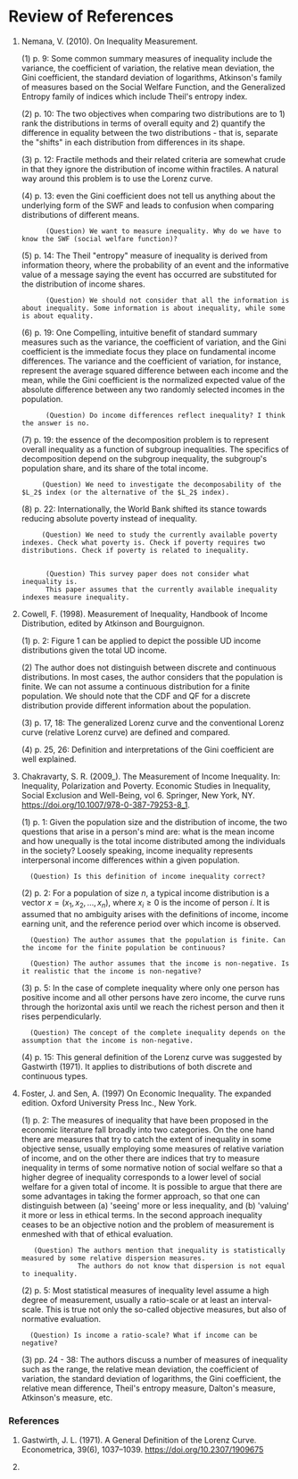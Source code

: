 # Review of References

1. Nemana, V. (2010). On Inequality Measurement.

   (1) p. 9: Some common summary measures of inequality include the variance, the coefficient of variation, the relative mean deviation,
            the Gini coefficient, the standard deviation of logarithms, Atkinson's family of measures based on the Social Welfare Function,
            and the Generalized Entropy family of indices which include Theil's entropy index.
   
   (2) p. 10: The two objectives when comparing two distributions are to 1) rank the distributions in terms of overall equity and 2)
             quantify the difference in equality between the two distributions - that is, separate the "shifts" in each distribution from
             differences in its shape.

   (3) p. 12: Fractile methods and their related criteria are somewhat crude in that they ignore the distribution of income within fractiles.
              A natural way around this problem is to use the Lorenz curve.
   
   (4) p. 13: even the Gini coefficient does not tell us anything about the underlying form of the SWF and leads to confusion when comparing distributions of different means.

             (Question) We want to measure inequality. Why do we have to know the SWF (social welfare function)?

   (5) p. 14: The Theil "entropy" measure of inequality is derived from information theory, where the probability of an event and the informative value of a message
             saying the event has occurred are substituted for the distribution of income shares.

             (Question) We should not consider that all the information is about inequality. Some information is about inequality, while some is about equality.

   (6) p. 19: One Compelling, intuitive benefit of standard summary measures such as the variance, the coefficient of variation, and the Gini coefficient is the immediate
             focus they place on fundamental income differences. The variance and the coefficient of variation, for instance, represent the average squared difference
             between each income and the mean, while the Gini coefficient is the normalized expected value of the absolute difference between any two randomly selected
             incomes in the population.

             (Question) Do income differences reflect inequality? I think the answer is no.

   (7) p. 19: the essence of the decomposition problem is to represent overall inequality as a function of subgroup inequalities.
             The specifics of decomposition depend on the subgroup inequality, the subgroup's population share, and its share of the total income.

            (Question) We need to investigate the decomposability of the $L_2$ index (or the alternative of the $L_2$ index).

   (8) p. 22: Internationally, the World Bank shifted its stance towards reducing absolute poverty instead of inequality.

            (Question) We need to study the currently available poverty indexes. Check what poverty is. Check if poverty requires two distributions. Check if poverty is related to inequality.


             (Question) This survey paper does not consider what inequality is.
             This paper assumes that the currently available inequality indexes measure inequality.

2. Cowell, F. (1998). Measurement of Inequality, Handbook of Income Distribution, edited by Atkinson and Bourguignon.

    (1) p. 2: Figure 1 can be applied to depict the possible UD income distributions given the total UD income.

    (2) The author does not distinguish between discrete and continuous distributions.
        In most cases, the author considers that the population is finite.
        We can not assume a continuous distribution for a finite population.
        We should note that the CDF and QF for a discrete distribution provide different information about the population.

    (3) p. 17, 18: The generalized Lorenz curve and the conventional Lorenz curve (relative Lorenz curve) are defined and compared.

    (4) p. 25, 26: Definition and interpretations of the Gini coefficient are well explained.

3. Chakravarty, S. R. (2009_).  The Measurement of Income Inequality. In: Inequality, Polarization and Poverty. Economic Studies in Inequality, Social Exclusion and Well-Being, vol 6. Springer, New York, NY. https://doi.org/10.1007/978-0-387-79253-8_1.

    (1) p. 1: Given the population size and the distribution of income, the two questions that arise in a person's mind are:
              what is the mean income and how unequally is the total income distributed among the individuals in the society?
              Loosely speaking, income inequality represents interpersonal income differences within a given population.

         (Question) Is this definition of income inequality correct?
   
   (2) p. 2: For a population of size $n$, a typical income distribution is a vector $x = \left( x_1, x_2, \dots, x_n \right)$,
             where $x_i \geq 0$ is the income of person $i$. It is assumed that no ambiguity arises with the definitions of income,
             income earning unit, and the reference period over which income is observed.
   
         (Question) The author assumes that the population is finite. Can the income for the finite population be continuous?

         (Question) The author assumes that the income is non-negative. Is it realistic that the income is non-negative?

   (3) p. 5: In the case of complete inequality where only one person has positive income and all other persons have zero income,
             the curve runs through the horizontal axis until we reach the richest person and then it rises perpendicularly.

         (Question) The concept of the complete inequality depends on the assumption that the income is non-negative.

   (4) p. 15: This general definition of the Lorenz curve was suggested by Gastwirth (1971).
              It applies to distributions of both discrete and continuous types.

4. Foster, J. and Sen, A. (1997) On Economic Inequality. The expanded edition. Oxford University Press Inc., New York.

     (1) p. 2: The measures of inequality that have been proposed in the economic literature fall broadly into two categories.
               On the one hand there are measures that try to catch the extent of inequality in some objective sense,
               usually employing some measures of relative variation of income, and on the other there are indices
               that try to measure inequality in terms of some normative notion of social welfare so that a higher degree of inequality
               corresponds to a lower level of social welfare for a given total of income.
               It is possible to argue that there are some advantages in taking the former approach, so that one can distinguish
               between (a) 'seeing' more or less inequality, and (b) 'valuing' it more or less in ethical terms.
               In the second approach inequality ceases to be an  objective notion and the problem of measurement
              is enmeshed with that of ethical evaluation.

          (Question) The authors mention that inequality is statistically measured by some relative dispersion measures.
                     The authors do not know that dispersion is not equal to inequality.
      (2) p. 5: Most statistical measures of inequality level assume a high degree of measurement,
                usually a ratio-scale or at least an interval-scale.
                This is true not only the so-called objective measures, but also of normative evaluation.

         (Question) Is income a ratio-scale? What if income can be negative?

      (3) pp. 24 - 38: The authors discuss a number of measures of inequality such as the range, the relative mean deviation,
                the coefficient of variation, the standard deviation of logarithms, the Gini coefficient, the relative mean difference,
                Theil's entropy measure, Dalton's measure, Atkinson's measure, etc.

### References

1. Gastwirth, J. L. (1971). A General Definition of the Lorenz Curve. Econometrica, 39(6), 1037–1039. https://doi.org/10.2307/1909675
   
3. 
   

